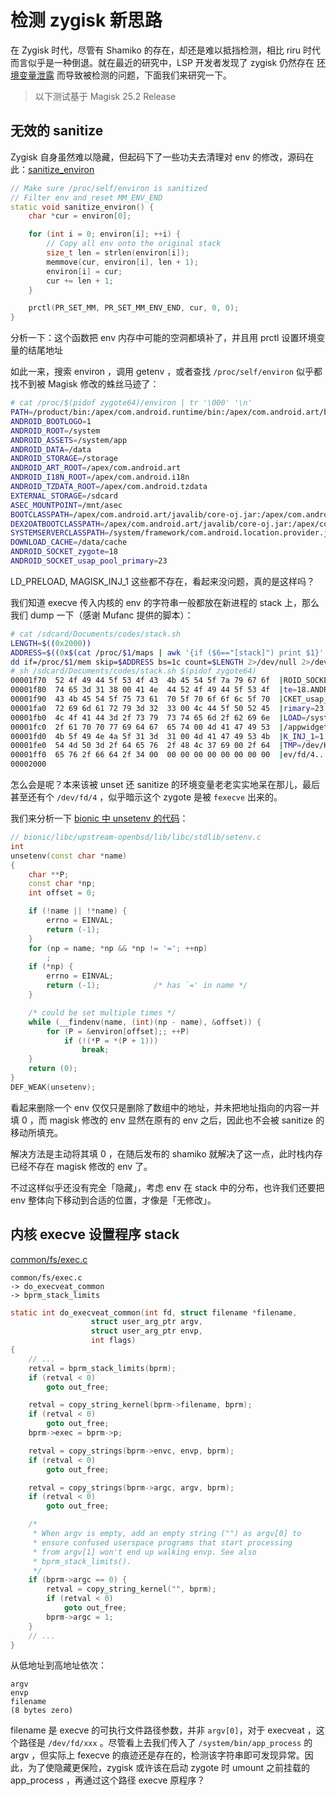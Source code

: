 # 检测 zygisk 新思路

在 Zygisk 时代，尽管有 Shamiko 的存在，却还是难以抵挡检测，相比 riru 时代而言似乎是一种倒退。就在最近的研究中，LSP 开发者发现了 zygisk 仍然存在 [环境变量泄露](https://t.me/c/1188689189/993251) 而导致被检测的问题，下面我们来研究一下。

> 以下测试基于 Magisk 25.2 Release

## 无效的 sanitize  

Zygisk 自身虽然难以隐藏，但起码下了一些功夫去清理对 env 的修改，源码在此：[sanitize_environ](https://github.com/topjohnwu/Magisk/blob/b496923cbb0de7312de837d69d0a5faf342982e2/native/src/zygisk/entry.cpp#L22)

```cpp
// Make sure /proc/self/environ is sanitized
// Filter env and reset MM_ENV_END
static void sanitize_environ() {
    char *cur = environ[0];

    for (int i = 0; environ[i]; ++i) {
        // Copy all env onto the original stack
        size_t len = strlen(environ[i]);
        memmove(cur, environ[i], len + 1);
        environ[i] = cur;
        cur += len + 1;
    }

    prctl(PR_SET_MM, PR_SET_MM_ENV_END, cur, 0, 0);
}
```

分析一下：这个函数把 env 内存中可能的空洞都填补了，并且用 prctl 设置环境变量的结尾地址

如此一来，搜索 environ ，调用 getenv ，或者查找 `/proc/self/environ` 似乎都找不到被 Magisk 修改的蛛丝马迹了：

```sh
# cat /proc/$(pidof zygote64)/environ | tr '\000' '\n'
PATH=/product/bin:/apex/com.android.runtime/bin:/apex/com.android.art/bin:/system_ext/bin:/system/bin:/system/xbin:/odm/bin:/vendor/bin:/vendor/xbin
ANDROID_BOOTLOGO=1
ANDROID_ROOT=/system
ANDROID_ASSETS=/system/app
ANDROID_DATA=/data
ANDROID_STORAGE=/storage
ANDROID_ART_ROOT=/apex/com.android.art
ANDROID_I18N_ROOT=/apex/com.android.i18n
ANDROID_TZDATA_ROOT=/apex/com.android.tzdata
EXTERNAL_STORAGE=/sdcard
ASEC_MOUNTPOINT=/mnt/asec
BOOTCLASSPATH=/apex/com.android.art/javalib/core-oj.jar:/apex/com.android.art/javalib/core-libart.jar:/apex/com.android.art/javalib/core-icu4j.jar:/apex/com.android.art/javalib/okhttp.jar:/apex/com.android.art/javalib/bouncycastle.jar:/apex/com.android.art/javalib/apache-xml.jar:/system/framework/framework.jar:/system/framework/miuisdk@boot.jar:/system/framework/miuisystemsdk@boot.jar:/system/framework/ext.jar:/system/framework/telephony-common.jar:/system/framework/voip-common.jar:/system/framework/ims-common.jar:/system/framework/framework-atb-backward-compatibility.jar:/system/framework/tcmiface.jar:/system/framework/telephony-ext.jar:/system/framework/qcom.fmradio.jar:/system/framework/com.nxp.nfc.nq.jar:/system/framework/QPerformance.jar:/system/framework/UxPerformance.jar:/system/framework/WfdCommon.jar:/apex/com.android.conscrypt/javalib/conscrypt.jar:/apex/com.android.media/javalib/updatable-media.jar:/apex/com.android.mediaprovider/javalib/framework-mediaprovider.jar:/apex/com.android.os.statsd/javalib/framework-statsd.jar:/apex/com.android.permission/javalib/framework-permission.jar:/apex/com.android.sdkext/javalib/framework-sdkextensions.jar:/apex/com.android.wifi/javalib/framework-wifi.jar:/apex/com.android.tethering/javalib/framework-tethering.jar
DEX2OATBOOTCLASSPATH=/apex/com.android.art/javalib/core-oj.jar:/apex/com.android.art/javalib/core-libart.jar:/apex/com.android.art/javalib/core-icu4j.jar:/apex/com.android.art/javalib/okhttp.jar:/apex/com.android.art/javalib/bouncycastle.jar:/apex/com.android.art/javalib/apache-xml.jar:/system/framework/framework.jar:/system/framework/miuisdk@boot.jar:/system/framework/miuisystemsdk@boot.jar:/system/framework/ext.jar:/system/framework/telephony-common.jar:/system/framework/voip-common.jar:/system/framework/ims-common.jar:/system/framework/framework-atb-backward-compatibility.jar:/system/framework/tcmiface.jar:/system/framework/telephony-ext.jar:/system/framework/qcom.fmradio.jar:/system/framework/com.nxp.nfc.nq.jar:/system/framework/QPerformance.jar:/system/framework/UxPerformance.jar:/system/framework/WfdCommon.jar
SYSTEMSERVERCLASSPATH=/system/framework/com.android.location.provider.jar:/system/framework/services.jar:/system/framework/ethernet-service.jar:/apex/com.android.permission/javalib/service-permission.jar:/apex/com.android.wifi/javalib/service-wifi.jar:/apex/com.android.ipsec/javalib/android.net.ipsec.ike.jar
DOWNLOAD_CACHE=/data/cache
ANDROID_SOCKET_zygote=18
ANDROID_SOCKET_usap_pool_primary=23
```

LD_PRELOAD, MAGISK_INJ_1 这些都不存在，看起来没问题，真的是这样吗？

我们知道 execve 传入内核的 env 的字符串一般都放在新进程的 stack 上，那么我们 dump 一下（感谢 Mufanc 提供的脚本）：

```sh
# cat /sdcard/Documents/codes/stack.sh
LENGTH=$((0x2000))
ADDRESS=$((0x$(cat /proc/$1/maps | awk '{if ($6=="[stack]") print $1}' | awk -F- '{print $2}') - $LENGTH))
dd if=/proc/$1/mem skip=$ADDRESS bs=1c count=$LENGTH 2>/dev/null 2>/dev/null | hexdump -C
# sh /sdcard/Documents/codes/stack.sh $(pidof zygote64)
00001f70  52 4f 49 44 5f 53 4f 43  4b 45 54 5f 7a 79 67 6f  |ROID_SOCKET_zygo|
00001f80  74 65 3d 31 38 00 41 4e  44 52 4f 49 44 5f 53 4f  |te=18.ANDROID_SO|
00001f90  43 4b 45 54 5f 75 73 61  70 5f 70 6f 6f 6c 5f 70  |CKET_usap_pool_p|
00001fa0  72 69 6d 61 72 79 3d 32  33 00 4c 44 5f 50 52 45  |rimary=23.LD_PRE|
00001fb0  4c 4f 41 44 3d 2f 73 79  73 74 65 6d 2f 62 69 6e  |LOAD=/system/bin|
00001fc0  2f 61 70 70 77 69 64 67  65 74 00 4d 41 47 49 53  |/appwidget.MAGIS|
00001fd0  4b 5f 49 4e 4a 5f 31 3d  31 00 4d 41 47 49 53 4b  |K_INJ_1=1.MAGISK|
00001fe0  54 4d 50 3d 2f 64 65 76  2f 48 4c 37 69 00 2f 64  |TMP=/dev/HL7i./d|
00001ff0  65 76 2f 66 64 2f 34 00  00 00 00 00 00 00 00 00  |ev/fd/4.........|
00002000
```

怎么会是呢？本来该被 unset 还 sanitize 的环境变量老老实实地呆在那儿，最后甚至还有个 `/dev/fd/4` ，似乎暗示这个 zygote 是被 `fexecve` 出来的。

我们来分析一下 [bionic 中 unsetenv 的代码](https://android.googlesource.com/platform/bionic/+/1031e0da388ad42b8c33dedb8e6243b9fdab9b15/libc/upstream-openbsd/lib/libc/stdlib/setenv.c)：

```cpp
// bionic/libc/upstream-openbsd/lib/libc/stdlib/setenv.c
int
unsetenv(const char *name)
{
	char **P;
	const char *np;
	int offset = 0;

	if (!name || !*name) {
		errno = EINVAL;
		return (-1);
	}
	for (np = name; *np && *np != '='; ++np)
		;
	if (*np) {
		errno = EINVAL;
		return (-1);			/* has `=' in name */
	}

	/* could be set multiple times */
	while (__findenv(name, (int)(np - name), &offset)) {
		for (P = &environ[offset];; ++P)
			if (!(*P = *(P + 1)))
				break;
	}
	return (0);
}
DEF_WEAK(unsetenv);
```

看起来删除一个 env 仅仅只是删除了数组中的地址，并未把地址指向的内容一并填 0 ，而 magisk 修改的 env 显然在原有的 env 之后，因此也不会被 sanitize 的移动所填充。

解决方法是主动将其填 0 ，在随后发布的 shamiko 就解决了这一点，此时栈内存已经不存在 magisk 修改的 env 了。

不过这样似乎还没有完全「隐藏」，考虑 env 在 stack 中的分布，也许我们还要把 env 整体向下移动到合适的位置，才像是「无修改」。

## 内核 execve 设置程序 stack  

[common/fs/exec.c](https://android.googlesource.com/kernel/common/+/7d5fc93e8cc467ca63af9d75bdd5973958f5d5c8/fs/exec.c)

```
common/fs/exec.c
-> do_execveat_common
-> bprm_stack_limits
```

```c
static int do_execveat_common(int fd, struct filename *filename,
			      struct user_arg_ptr argv,
			      struct user_arg_ptr envp,
			      int flags)
{
    // ...
	retval = bprm_stack_limits(bprm);
	if (retval < 0)
		goto out_free;

	retval = copy_string_kernel(bprm->filename, bprm);
	if (retval < 0)
		goto out_free;
	bprm->exec = bprm->p;

	retval = copy_strings(bprm->envc, envp, bprm);
	if (retval < 0)
		goto out_free;

	retval = copy_strings(bprm->argc, argv, bprm);
	if (retval < 0)
		goto out_free;

	/*
	 * When argv is empty, add an empty string ("") as argv[0] to
	 * ensure confused userspace programs that start processing
	 * from argv[1] won't end up walking envp. See also
	 * bprm_stack_limits().
	 */
	if (bprm->argc == 0) {
		retval = copy_string_kernel("", bprm);
		if (retval < 0)
			goto out_free;
		bprm->argc = 1;
	}
    // ...
}
```

从低地址到高地址依次：

```
argv
envp
filename
(8 bytes zero)
```

filename 是 execve 的可执行文件路径参数，并非 `argv[0]`，对于 execveat ，这个路径是 `/dev/fd/xxx` 。尽管看上去我们传入了 `/system/bin/app_process` 的 argv ，但实际上 fexecve 的痕迹还是存在的，检测该字符串即可发现异常。因此，为了使隐藏更保险，zygisk 或许该在启动 zygote 时 umount 之前挂载的 app_process ，再通过这个路径 execve 原程序？
